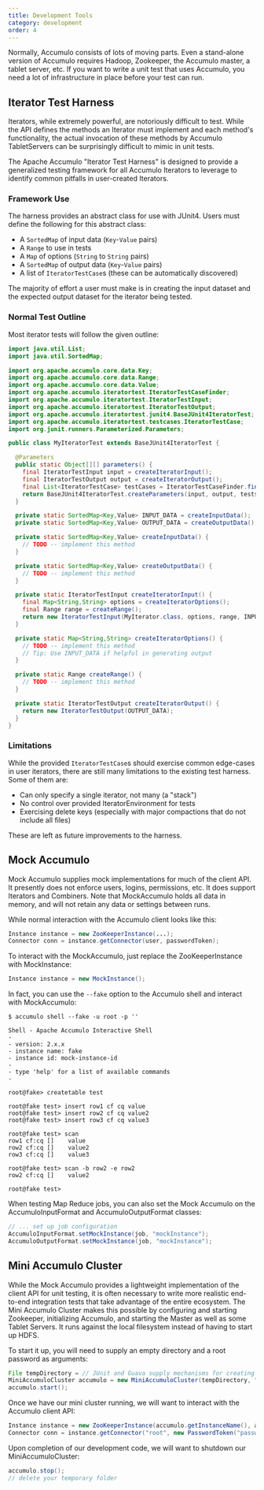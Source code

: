 ```yaml
---
title: Development Tools
category: development
order: 4
---
```


Normally, Accumulo consists of lots of moving parts. Even a stand-alone version of
Accumulo requires Hadoop, Zookeeper, the Accumulo master, a tablet server, etc. If
you want to write a unit test that uses Accumulo, you need a lot of infrastructure
in place before your test can run.

## Iterator Test Harness

Iterators, while extremely powerful, are notoriously difficult to test. While the API defines
the methods an Iterator must implement and each method's functionality, the actual invocation
of these methods by Accumulo TabletServers can be surprisingly difficult to mimic in unit tests.

The Apache Accumulo "Iterator Test Harness" is designed to provide a generalized testing framework
for all Accumulo Iterators to leverage to identify common pitfalls in user-created Iterators.

### Framework Use

The harness provides an abstract class for use with JUnit4. Users must define the following for this
abstract class:

  * A `SortedMap` of input data (`Key`-`Value` pairs)
  * A `Range` to use in tests
  * A `Map` of options (`String` to `String` pairs)
  * A `SortedMap` of output data (`Key`-`Value` pairs)
  * A list of `IteratorTestCase`s (these can be automatically discovered)

The majority of effort a user must make is in creating the input dataset and the expected
output dataset for the iterator being tested.

### Normal Test Outline

Most iterator tests will follow the given outline:

```java
import java.util.List;
import java.util.SortedMap;

import org.apache.accumulo.core.data.Key;
import org.apache.accumulo.core.data.Range;
import org.apache.accumulo.core.data.Value;
import org.apache.accumulo.iteratortest.IteratorTestCaseFinder;
import org.apache.accumulo.iteratortest.IteratorTestInput;
import org.apache.accumulo.iteratortest.IteratorTestOutput;
import org.apache.accumulo.iteratortest.junit4.BaseJUnit4IteratorTest;
import org.apache.accumulo.iteratortest.testcases.IteratorTestCase;
import org.junit.runners.Parameterized.Parameters;

public class MyIteratorTest extends BaseJUnit4IteratorTest {

  @Parameters
  public static Object[][] parameters() {
    final IteratorTestInput input = createIteratorInput();
    final IteratorTestOutput output = createIteratorOutput();
    final List<IteratorTestCase> testCases = IteratorTestCaseFinder.findAllTestCases();
    return BaseJUnit4IteratorTest.createParameters(input, output, tests);
  }

  private static SortedMap<Key,Value> INPUT_DATA = createInputData();
  private static SortedMap<Key,Value> OUTPUT_DATA = createOutputData();

  private static SortedMap<Key,Value> createInputData() {
    // TODO -- implement this method
  }

  private static SortedMap<Key,Value> createOutputData() {
    // TODO -- implement this method
  }

  private static IteratorTestInput createIteratorInput() {
    final Map<String,String> options = createIteratorOptions(); 
    final Range range = createRange();
    return new IteratorTestInput(MyIterator.class, options, range, INPUT_DATA);
  }

  private static Map<String,String> createIteratorOptions() {
    // TODO -- implement this method
    // Tip: Use INPUT_DATA if helpful in generating output
  }

  private static Range createRange() {
    // TODO -- implement this method
  }

  private static IteratorTestOutput createIteratorOutput() {
    return new IteratorTestOutput(OUTPUT_DATA);
  }
}
```

### Limitations

While the provided `IteratorTestCase`s should exercise common edge-cases in user iterators,
there are still many limitations to the existing test harness. Some of them are:

  * Can only specify a single iterator, not many (a "stack")
  * No control over provided IteratorEnvironment for tests
  * Exercising delete keys (especially with major compactions that do not include all files)

These are left as future improvements to the harness.

## Mock Accumulo

Mock Accumulo supplies mock implementations for much of the client API. It presently
does not enforce users, logins, permissions, etc. It does support Iterators and Combiners.
Note that MockAccumulo holds all data in memory, and will not retain any data or
settings between runs.

While normal interaction with the Accumulo client looks like this:

```java
Instance instance = new ZooKeeperInstance(...);
Connector conn = instance.getConnector(user, passwordToken);
```

To interact with the MockAccumulo, just replace the ZooKeeperInstance with MockInstance:

```java
Instance instance = new MockInstance();
```

In fact, you can use the `--fake` option to the Accumulo shell and interact with
MockAccumulo:

```
$ accumulo shell --fake -u root -p ''

Shell - Apache Accumulo Interactive Shell
-
- version: 2.x.x
- instance name: fake
- instance id: mock-instance-id
-
- type 'help' for a list of available commands
-

root@fake> createtable test

root@fake test> insert row1 cf cq value
root@fake test> insert row2 cf cq value2
root@fake test> insert row3 cf cq value3

root@fake test> scan
row1 cf:cq []    value
row2 cf:cq []    value2
row3 cf:cq []    value3

root@fake test> scan -b row2 -e row2
row2 cf:cq []    value2

root@fake test>
```

When testing Map Reduce jobs, you can also set the Mock Accumulo on the AccumuloInputFormat
and AccumuloOutputFormat classes:

```java
// ... set up job configuration
AccumuloInputFormat.setMockInstance(job, "mockInstance");
AccumuloOutputFormat.setMockInstance(job, "mockInstance");
```

## Mini Accumulo Cluster

While the Mock Accumulo provides a lightweight implementation of the client API for unit
testing, it is often necessary to write more realistic end-to-end integration tests that
take advantage of the entire ecosystem. The Mini Accumulo Cluster makes this possible by
configuring and starting Zookeeper, initializing Accumulo, and starting the Master as well
as some Tablet Servers. It runs against the local filesystem instead of having to start
up HDFS.

To start it up, you will need to supply an empty directory and a root password as arguments:

```java
File tempDirectory = // JUnit and Guava supply mechanisms for creating temp directories
MiniAccumuloCluster accumulo = new MiniAccumuloCluster(tempDirectory, "password");
accumulo.start();
```

Once we have our mini cluster running, we will want to interact with the Accumulo client API:

```java
Instance instance = new ZooKeeperInstance(accumulo.getInstanceName(), accumulo.getZooKeepers());
Connector conn = instance.getConnector("root", new PasswordToken("password"));
```

Upon completion of our development code, we will want to shutdown our MiniAccumuloCluster:

```java
accumulo.stop();
// delete your temporary folder
```
